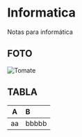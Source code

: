 # Informatica 
Notas para informática
## FOTO
![Tomate](C:\Users\Alumno\Downloads\tomate.jfif)
## TABLA
|A|B|
|:-:|:-|
|aa|bbbbb|
